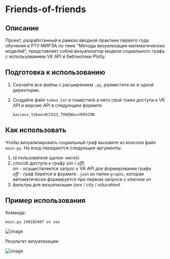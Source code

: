 # Friends-of-friends
## Описание
Проект, разработанный в рамках вводной практики первого года обучения в РТУ МИРЭА по теме "Методы визуализации математических моделей", представляет собой визуализатор модели социального графа с использованием VK API и библиотеки Plotly.
## Подготовка к использованию
1. Скачайте все файлы с расширением `.py`, разместите их в одной директории.
1. Создайте файл `token.txt` и поместите в него свой токен доступа к VK API и версию API в следующем формате:

    `&access_token=ACCESS_TOKEN&v=VERSION`
## Как использовать
Чтобы визуализировать социальный граф вызовите из консоли файл `main.py`. На вход передаются следующие аргументы:
1. id пользователя (*целое число*)
1. способ доступа к графу (*on* / *off*)\
    *on* - осуществляется запрос к VK API для формирования графа\
    *off* - граф берется в формате `.json` из папки `graphs`, которая автоматически формируется при первом запросе с ключом *on*
1. фильтры для визуализации (*sex* / *city* / *education*)
## Пример использования
Команда:

`main.py 248183407 on sex`

![image](https://user-images.githubusercontent.com/71013663/145713014-9b5dca60-ef58-44c8-bd39-6fd8cd29f95b.png)

Результат визуализации:

![image](https://user-images.githubusercontent.com/71013663/145713060-3ae86ad1-f6ea-4094-90b5-6d1ad9539af0.png)

